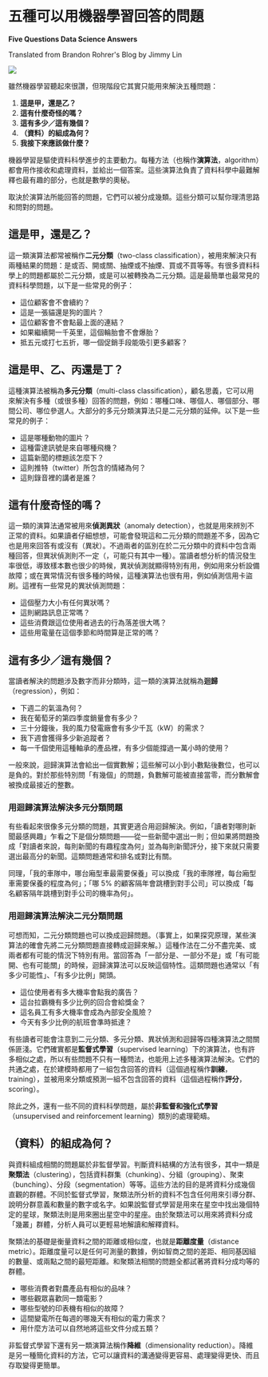# 五種可以用機器學習回答的問題

**Five Questions Data Science Answers**

Translated from Brandon Rohrer's Blog by Jimmy Lin

![](https://brohrer.github.io/images/magnifying_glass.png )

雖然機器學習聽起來很讚，但現階段它其實只能用來解決五種問題：

1. **這是甲，還是乙？**
2. **這有什麼奇怪的嗎？**
3. **這有多少／這有幾個？**
4. **（資料）的組成為何？**
5. **我接下來應該做什麼？**

機器學習是驅使資料科學進步的主要動力。每種方法（也稱作**演算法**，algorithm）都會用作接收和處理資料，並給出一個答案。這些演算法負責了資料科學中最難解釋也最有趣的部分，也就是數學的奧秘。

取決於演算法所能回答的問題，它們可以被分成幾類。這些分類可以幫你理清思路和問對的問題。

## 這是甲，還是乙？

這一類演算法都常被稱作**二元分類**（two-class classification），被用來解決只有兩種結果的問題：是或否、開或關、抽煙或不抽煙、買或不買等等。有很多資料科學上的問題都屬於二元分類，或是可以被轉換為二元分類。這是最簡單也最常見的資料科學問題，以下是一些常見的例子：

* 這位顧客會不會續約？
* 這是一張貓還是狗的圖片？
* 這位顧客會不會點最上面的連結？
* 如果繼續開一千英里，這個輪胎會不會爆胎？
* 抵五元或打七五折，哪一個促銷手段能吸引更多顧客？

## 這是甲、乙、丙還是丁？

這種演算法被稱為**多元分類**（multi-class classification），顧名思義，它可以用來解決有多種（或很多種）回答的問題，例如：哪種口味、哪個人、哪個部分、哪間公司、哪位參選人。大部分的多元分類演算法只是二元分類的延伸。以下是一些常見的例子：

* 這是哪種動物的圖片？
* 這種雷達訊號是來自哪種飛機？
* 這篇新聞的標題該怎麼下？
* 這則推特（twitter）所包含的情緒為何？
* 這則錄音裡的講者是誰？

## 這有什麼奇怪的嗎？

這一類的演算法通常被用來**偵測異狀**（anomaly detection），也就是用來辨別不正常的資料。如果讀者仔細想想，可能會發現這和二元分類的問題差不多，因為它也是用來回答有或沒有（異狀）。不過兩者的區別在於二元分類中的資料中包含兩種回答，但異狀偵測則不一定（，可能只有其中一種）。當讀者想分析的情況發生率很低，導致樣本數也很少的時候，異狀偵測就顯得特別有用，例如用來分析設備故障；或在異常情況有很多種的時候，這種演算法也很有用，例如偵測信用卡盜刷。這裡有一些常見的異狀偵測問題：

* 這個壓力大小有任何異狀嗎？
* 這則網路訊息正常嗎？
* 這些消費跟這位使用者過去的行為落差很大嗎？
* 這些用電量在這個季節和時間算是正常的嗎？

## 這有多少／這有幾個？

當讀者解決的問題涉及數字而非分類時，這一類的演算法就稱為**迴歸**（regression），例如：

* 下週二的氣溫為何？
* 我在葡萄牙的第四季度銷量會有多少？
* 三十分鐘後，我的風力發電廠會有多少千瓦（kW）的需求？
* 我下週會獲得多少新追蹤者？
* 每一千個使用這種軸承的產品裡，有多少個能撐過一萬小時的使用？

一般來說，迴歸演算法會給出一個實數解；這些解可以小到小數點後數位，也可以是負的。對於那些特別問「有幾個」的問題，負數解可能被直接當零，而分數解會被換成最接近的整數。

### 用迴歸演算法解決多元分類問題

有些看起來很像多元分類的問題，其實更適合用迴歸解決。例如，「讀者對哪則新聞最感興趣」乍看之下是個分類問題——從一些新聞中選出一則；但如果將問題換成「對讀者來說，每則新聞的有趣程度為何」並為每則新聞評分，接下來就只需要選出最高分的新聞。這類問題通常和排名或對比有關。

同理，「我的車隊中，哪台廂型車最需要保養」可以換成「我的車隊裡，每台廂型車需要保養的程度為何」；「哪 5% 的顧客隔年會跳槽到對手公司」可以換成「每名顧客隔年跳槽到對手公司的機率為何」。

### 用迴歸演算法解決二元分類問題

可想而知，二元分類問題也可以換成迴歸問題。（事實上，如果探究原理，某些演算法的確會先將二元分類問題直接轉成迴歸來解。）這種作法在二分不盡完美、或兩者都有可能的情況下特別有用。當回答為「一部分是、一部分不是」或「有可能開、也有可能關」的時候，迴歸演算法可以反映這個特性。這類問題也通常以「有多少可能性」、「有多少比例」開頭。

* 這位使用者有多大機率會點我的廣告？
* 這台拉霸機有多少比例的回合會給獎金？
* 這名員工有多大機率會成為內部安全風險？
* 今天有多少比例的航班會準時抵達？

有些讀者可能會注意到二元分類、多元分類、異狀偵測和迴歸等四種演算法之間關係匪淺。它們確實都是**監督式學習**（supervised learning）下的演算法，也有許多相似之處，所以有些問題不只有一種問法，也能用上述多種演算法解決。它們的共通之處，在於建模時都用了一組包含回答的資料（這個過程稱作**訓練**，training），並被用來分類或預測一組不包含回答的資料（這個過程稱作**評分**，scoring）。

除此之外，還有一些不同的資料科學問題，屬於**非監督和強化式學習**（unsupervised and reinforcement learning）類別的處理範疇。

## （資料）的組成為何？

與資料組成相關的問題屬於非監督學習。判斷資料結構的方法有很多，其中一類是**聚類法**（clustering），包括資料群集（chunking）、分組（grouping）、聚束（bunching）、分段（segmentation）等等。這些方法的目的是將資料分成幾個直觀的群體。不同於監督式學習，聚類法所分析的資料不包含任何用來引導分群、說明分群意義和數量的數字或名字。如果說監督式學習是用來在星空中找出幾個特定的星球，聚類法則是用來圈出星空中的星座。由於聚類法可以用來將資料分成「幾叢」群體，分析人員可以更輕易地解讀和解釋資料。

聚類法的基礎是衡量資料之間的距離或相似度，也就是**距離度量**（distance metric）。距離度量可以是任何可測量的數據，例如智商之間的差距、相同基因組的數量、或兩點之間的最短距離。和聚類法相關的問題全都試著將資料分成均等的群體。

* 哪些消費者對農產品有相似的品味？
* 哪些觀眾喜歡同一類電影？
* 哪些型號的印表機有相似的故障？
* 這間變電所在每週的哪幾天有相似的電力需求？
* 用什麼方法可以自然地將這些文件分成五類？

非監督式學習下還有另一類演算法稱作**降維**（dimensionality reduction）。降維是另一種簡化資料的方法，它可以讓資料的溝通變得更容易、處理變得更快、而且存取變得更簡單。

